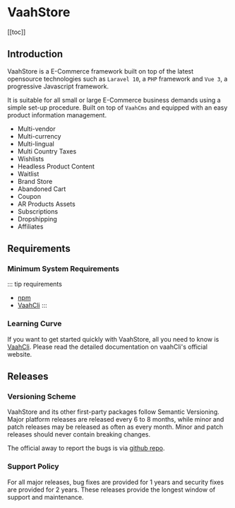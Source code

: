 # VaahStore

[[toc]]

## Introduction

VaahStore is a E-Commerce framework built on top of the latest opensource technologies such as `Laravel 10`, a `PHP` framework and `Vue 3`, a progressive Javascript framework.

It is suitable for all small or large E-Commerce business demands using a simple set-up procedure. Built on top of `VaahCms` and equipped with an easy product information management.

- Multi-vendor
- Multi-currency
- Multi-lingual
- Multi Country Taxes
- Wishlists
- Headless Product Content
- Waitlist
- Brand Store
- Abandoned Cart
- Coupon
- AR Products Assets
- Subscriptions
- Dropshipping
- Affiliates

## Requirements

### Minimum System Requirements

::: tip requirements
- [npm](https://docs.npmjs.com/cli)
- [VaahCli](https://www.npmjs.com/package/vaah)
  :::

### Learning Curve

If you want to get started quickly with VaahStore, all you need to know is [VaahCli](https://www.npmjs.com/package/vaah). Please read the detailed documentation on vaahCli's official website.

## Releases

### Versioning Scheme

VaahStore and its other first-party packages follow Semantic Versioning. Major platform releases are released every 6 to 8 months, while minor and patch releases may be released as often as every month. Minor and patch releases should never contain breaking changes.

The official away to report the bugs is via [github repo](https://github.com/webreinvent/vaahcms/issues).



### Support Policy

For all major releases, bug fixes are provided for 1 years and security fixes are provided for 2 years. These releases provide the longest window of support and maintenance.
